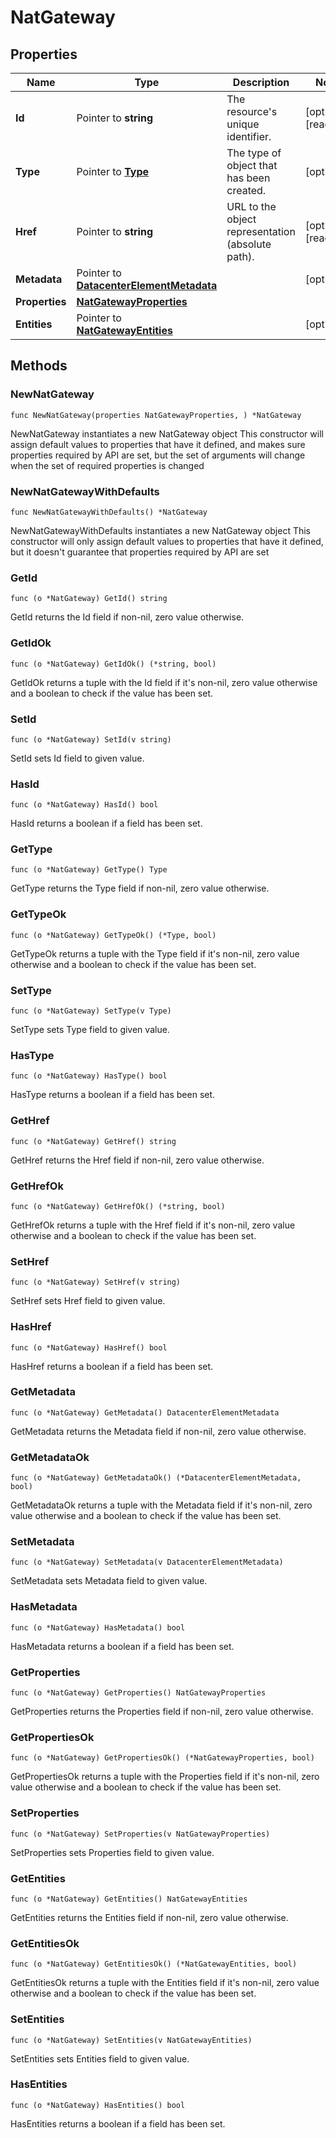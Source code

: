 # NatGateway

## Properties

|Name | Type | Description | Notes|
|------------ | ------------- | ------------- | -------------|
|**Id** | Pointer to **string** | The resource&#39;s unique identifier. | [optional] [readonly] |
|**Type** | Pointer to [**Type**](Type.md) | The type of object that has been created. | [optional] |
|**Href** | Pointer to **string** | URL to the object representation (absolute path). | [optional] [readonly] |
|**Metadata** | Pointer to [**DatacenterElementMetadata**](DatacenterElementMetadata.md) |  | [optional] |
|**Properties** | [**NatGatewayProperties**](NatGatewayProperties.md) |  | |
|**Entities** | Pointer to [**NatGatewayEntities**](NatGatewayEntities.md) |  | [optional] |

## Methods

### NewNatGateway

`func NewNatGateway(properties NatGatewayProperties, ) *NatGateway`

NewNatGateway instantiates a new NatGateway object
This constructor will assign default values to properties that have it defined,
and makes sure properties required by API are set, but the set of arguments
will change when the set of required properties is changed

### NewNatGatewayWithDefaults

`func NewNatGatewayWithDefaults() *NatGateway`

NewNatGatewayWithDefaults instantiates a new NatGateway object
This constructor will only assign default values to properties that have it defined,
but it doesn't guarantee that properties required by API are set

### GetId

`func (o *NatGateway) GetId() string`

GetId returns the Id field if non-nil, zero value otherwise.

### GetIdOk

`func (o *NatGateway) GetIdOk() (*string, bool)`

GetIdOk returns a tuple with the Id field if it's non-nil, zero value otherwise
and a boolean to check if the value has been set.

### SetId

`func (o *NatGateway) SetId(v string)`

SetId sets Id field to given value.

### HasId

`func (o *NatGateway) HasId() bool`

HasId returns a boolean if a field has been set.

### GetType

`func (o *NatGateway) GetType() Type`

GetType returns the Type field if non-nil, zero value otherwise.

### GetTypeOk

`func (o *NatGateway) GetTypeOk() (*Type, bool)`

GetTypeOk returns a tuple with the Type field if it's non-nil, zero value otherwise
and a boolean to check if the value has been set.

### SetType

`func (o *NatGateway) SetType(v Type)`

SetType sets Type field to given value.

### HasType

`func (o *NatGateway) HasType() bool`

HasType returns a boolean if a field has been set.

### GetHref

`func (o *NatGateway) GetHref() string`

GetHref returns the Href field if non-nil, zero value otherwise.

### GetHrefOk

`func (o *NatGateway) GetHrefOk() (*string, bool)`

GetHrefOk returns a tuple with the Href field if it's non-nil, zero value otherwise
and a boolean to check if the value has been set.

### SetHref

`func (o *NatGateway) SetHref(v string)`

SetHref sets Href field to given value.

### HasHref

`func (o *NatGateway) HasHref() bool`

HasHref returns a boolean if a field has been set.

### GetMetadata

`func (o *NatGateway) GetMetadata() DatacenterElementMetadata`

GetMetadata returns the Metadata field if non-nil, zero value otherwise.

### GetMetadataOk

`func (o *NatGateway) GetMetadataOk() (*DatacenterElementMetadata, bool)`

GetMetadataOk returns a tuple with the Metadata field if it's non-nil, zero value otherwise
and a boolean to check if the value has been set.

### SetMetadata

`func (o *NatGateway) SetMetadata(v DatacenterElementMetadata)`

SetMetadata sets Metadata field to given value.

### HasMetadata

`func (o *NatGateway) HasMetadata() bool`

HasMetadata returns a boolean if a field has been set.

### GetProperties

`func (o *NatGateway) GetProperties() NatGatewayProperties`

GetProperties returns the Properties field if non-nil, zero value otherwise.

### GetPropertiesOk

`func (o *NatGateway) GetPropertiesOk() (*NatGatewayProperties, bool)`

GetPropertiesOk returns a tuple with the Properties field if it's non-nil, zero value otherwise
and a boolean to check if the value has been set.

### SetProperties

`func (o *NatGateway) SetProperties(v NatGatewayProperties)`

SetProperties sets Properties field to given value.


### GetEntities

`func (o *NatGateway) GetEntities() NatGatewayEntities`

GetEntities returns the Entities field if non-nil, zero value otherwise.

### GetEntitiesOk

`func (o *NatGateway) GetEntitiesOk() (*NatGatewayEntities, bool)`

GetEntitiesOk returns a tuple with the Entities field if it's non-nil, zero value otherwise
and a boolean to check if the value has been set.

### SetEntities

`func (o *NatGateway) SetEntities(v NatGatewayEntities)`

SetEntities sets Entities field to given value.

### HasEntities

`func (o *NatGateway) HasEntities() bool`

HasEntities returns a boolean if a field has been set.




